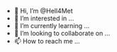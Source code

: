 - 👋 Hi, I’m @Hell4Met
- 👀 I’m interested in ...
- 🌱 I’m currently learning ...
- 💞️ I’m looking to collaborate on ...
- 📫 How to reach me ...

<!---
Hell4Met/Hell4Met is a ✨ special ✨ repository because its `README.md` (this file) appears on your GitHub profile.
You can click the Preview link to take a look at your changes.
--->

